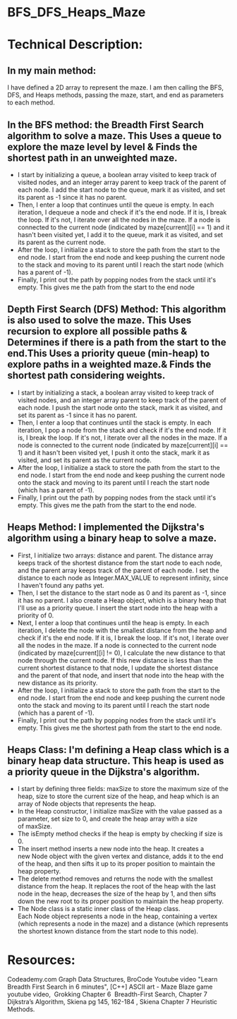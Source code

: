 # BFS_DFS_Heaps_Maze

# Technical Description: 

## In my main method: 

I have defined a 2D array to represent the maze. I am then calling the BFS, DFS, and Heaps methods, passing the maze, start, and end as parameters to each method.




## In the BFS method: the Breadth First Search algorithm to solve a maze. This Uses a queue to explore the maze level by level & Finds the shortest path in an unweighted maze.

* I start by initializing a queue, a boolean array visited to keep track of visited nodes, and an integer array parent to keep track of the parent of each node. I add the start node to the queue, mark it as visited, and set its parent as -1 since it has no parent.
* Then, I enter a loop that continues until the queue is empty. In each iteration, I dequeue a node and check if it's the end node. If it is, I break the loop. If it's not, I iterate over all the nodes in the maze. If a node is connected to the current node (indicated by maze[current][i] == 1) and it hasn't been visited yet, I add it to the queue, mark it as visited, and set its parent as the current node.
* After the loop, I initialize a stack to store the path from the start to the end node. I start from the end node and keep pushing the current node to the stack and moving to its parent until I reach the start node (which has a parent of -1).
* Finally, I print out the path by popping nodes from the stack until it's empty. This gives me the path from the start to the end node




## Depth First Search (DFS) Method: This algorithm is also used to solve the maze. This Uses recursion to explore all possible paths & Determines if there is a path from the start to the end.This Uses a priority queue (min-heap) to explore paths in a weighted maze.& Finds the shortest path considering weights.

* I start by initializing a stack, a boolean array visited to keep track of visited nodes, and an integer array parent to keep track of the parent of each node. I push the start node onto the stack, mark it as visited, and set its parent as -1 since it has no parent.
* Then, I enter a loop that continues until the stack is empty. In each iteration, I pop a node from the stack and check if it's the end node. If it is, I break the loop. If it's not, I iterate over all the nodes in the maze. If a node is connected to the current node (indicated by maze[current][i] == 1) and it hasn't been visited yet, I push it onto the stack, mark it as visited, and set its parent as the current node.
* After the loop, I initialize a stack to store the path from the start to the end node. I start from the end node and keep pushing the current node onto the stack and moving to its parent until I reach the start node (which has a parent of -1).
* Finally, I print out the path by popping nodes from the stack until it's empty. This gives me the path from the start to the end node.




## Heaps Method: I implemented the Dijkstra's algorithm using a binary heap to solve a maze.

* First, I initialize two arrays: distance and parent. The distance array keeps track of the shortest distance from the start node to each node, and the parent array keeps track of the parent of each node. I set the distance to each node as Integer.MAX_VALUE to represent infinity, since I haven't found any paths yet.
* Then, I set the distance to the start node as 0 and its parent as -1, since it has no parent. I also create a Heap object, which is a binary heap that I'll use as a priority queue. I insert the start node into the heap with a priority of 0.
* Next, I enter a loop that continues until the heap is empty. In each iteration, I delete the node with the smallest distance from the heap and check if it's the end node. If it is, I break the loop. If it's not, I iterate over all the nodes in the maze. If a node is connected to the current node (indicated by maze[current][i] != 0), I calculate the new distance to that node through the current node. If this new distance is less than the current shortest distance to that node, I update the shortest distance and the parent of that node, and insert that node into the heap with the new distance as its priority.
* After the loop, I initialize a stack to store the path from the start to the end node. I start from the end node and keep pushing the current node onto the stack and moving to its parent until I reach the start node (which has a parent of -1).
* Finally, I print out the path by popping nodes from the stack until it's empty. This gives me the shortest path from the start to the end node.




## Heaps Class: I'm defining a Heap class which is a binary heap data structure. This heap is used as a priority queue in the Dijkstra's algorithm.

* I start by defining three fields: maxSize to store the maximum size of the heap, size to store the current size of the heap, and heap which is an array of Node objects that represents the heap.
* In the Heap constructor, I initialize maxSize with the value passed as a parameter, set size to 0, and create the heap array with a size of maxSize.
* The isEmpty method checks if the heap is empty by checking if size is 0.
* The insert method inserts a new node into the heap. It creates a new Node object with the given vertex and distance, adds it to the end of the heap, and then sifts it up to its proper position to maintain the heap property.
* The delete method removes and returns the node with the smallest distance from the heap. It replaces the root of the heap with the last node in the heap, decreases the size of the heap by 1, and then sifts down the new root to its proper position to maintain the heap property.
* The Node class is a static inner class of the Heap class. Each Node object represents a node in the heap, containing a vertex (which represents a node in the maze) and a distance (which represents the shortest known distance from the start node to this node).


# Resources: 

Codeademy.com Graph Data Structures, BroCode Youtube video "Learn Breadth First Search in 6 minutes", [C++] ASCII art - Maze Blaze game youtube video,  Grokking Chapter 6  Breadth-First Search, Chapter 7 Dijkstra’s Algorithm, Skiena pg 145, 162-184 , Skiena Chapter 7 Heuristic Methods.


